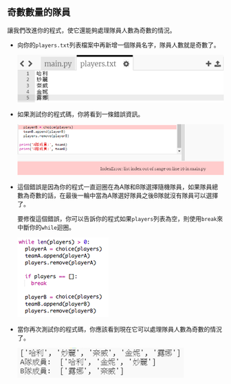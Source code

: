 ## 奇數數量的隊員

讓我們改進你的程式，使它還能夠處理隊員人數為奇數的情況。

+ 向你的`players.txt`列表檔案中再新增一個隊員名字，隊員人數就是奇數了。
    
    ![截圖](images/team-luna.png)

+ 如果測試你的程式碼，你將看到一條錯誤資訊。
    
    ![截圖](images/team-error.png)

+ 這個錯誤是因為你的程式一直迴圈在為A隊和B隊選擇隨機隊員，如果隊員總數為奇數的話，在最後一輪中當為A隊選好隊員之後B隊就沒有隊員可以選擇了。
    
    要修復這個錯誤，你可以告訴你的程式如果`players`列表為空，則使用`break`來中斷你的`while`迴圈。
    
    ![截圖](images/team-fix.png)

+ 當你再次測試你的程式碼，你應該看到現在它可以處理隊員人數為奇數的情況了。
    
    ![截圖](images/team-fix-test.png)